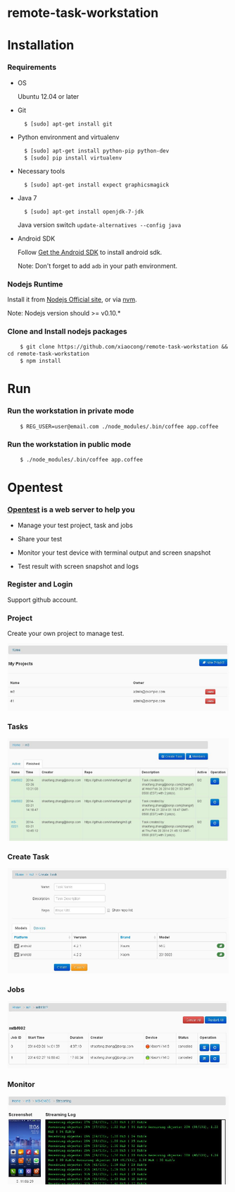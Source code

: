 remote-task-workstation
=======================

Installation
============

### Requirements

- OS

    Ubuntu 12.04 or later

- Git

        $ [sudo] apt-get install git

- Python environment and virtualenv

        $ [sudo] apt-get install python-pip python-dev
        $ [sudo] pip install virtualenv

- Necessary tools

        $ [sudo] apt-get install expect graphicsmagick

- Java 7

        $ [sudo] apt-get install openjdk-7-jdk

    Java version switch `update-alternatives --config java`

- Android SDK

    Follow [Get the Android SDK](http://developer.android.com/sdk/index.html) to install android sdk.

    Note: Don't forget to add `adb` in your path environment.


### Nodejs Runtime

Install it from [Nodejs Official site](http://nodejs.org/), or via [nvm](https://github.com/creationix/nvm).

Note: Nodejs version should >= v0.10.*


### Clone and Install nodejs packages

        $ git clone https://github.com/xiaocong/remote-task-workstation && cd remote-task-workstation
        $ npm install

Run
===

### Run the workstation in private mode

        $ REG_USER=user@email.com ./node_modules/.bin/coffee app.coffee

### Run the workstation in public mode

        $ ./node_modules/.bin/coffee app.coffee

Opentest
===

### [Opentest](http://opentest.io) is a web server to help you

- Manage your test project, task and jobs

- Share your test

- Monitor your test device with terminal output and screen snapshot

- Test result with screen snapshot and logs

### Register and Login

Support github account.

### Project

Create your own project to manage test.

![project](https://github.com/shaofang/remote-task-workstation/raw/develop/docs/img/project.jpg "project")

### Tasks

![task](https://github.com/shaofang/remote-task-workstation/raw/develop/docs/img/tasks.jpg "task")

### Create Task

![createtask](https://github.com/shaofang/remote-task-workstation/raw/develop/docs/img/createtask.jpg "createtask")

### Jobs

![job](https://github.com/shaofang/remote-task-workstation/raw/develop/docs/img/jobs.jpg "job")

### Monitor

![monitor](https://github.com/shaofang/remote-task-workstation/raw/develop/docs/img/monitor.jpg "monitor")